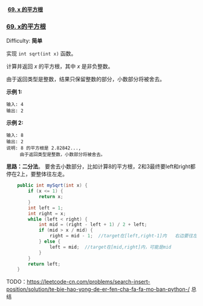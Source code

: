 ​	**[69. x 的平方根](#69-x的平方根)**



### [69. x的平方根](https://leetcode-cn.com/problems/sqrtx/)

Difficulty: **简单**


实现 `int sqrt(int x)` 函数。

计算并返回 _x_ 的平方根，其中 _x_ 是非负整数。

由于返回类型是整数，结果只保留整数的部分，小数部分将被舍去。

**示例 1:**

```
输入: 4
输出: 2
```

**示例 2:**

```
输入: 8
输出: 2
说明: 8 的平方根是 2.82842..., 
     由于返回类型是整数，小数部分将被舍去。
```

**思路：二分法**。 要舍去小数部分，比如计算8的平方根，2和3最终要left和right都停在2上，要整体往左走。

```java
	public int mySqrt(int x) {
        if (x <= 1) {
            return x;
        }
        int left = 1;
        int right = x;
        while (left < right) {
            int mid = (right - left + 1) / 2 + left;
            if (mid > x / mid) {
                right = mid - 1;  //target在[left,right-1]内   右边要往左减才能到达初始的left
            } else {
                left = mid;  //target在[mid,right]内，可能是mid
            }
        }
        return left;
    }
```

TODO：https://leetcode-cn.com/problems/search-insert-position/solution/te-bie-hao-yong-de-er-fen-cha-fa-fa-mo-ban-python-/ 总结